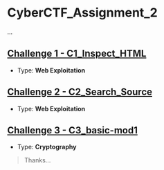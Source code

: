 # CyberCTF_Assignment_2

...

## [Challenge 1 - C1_Inspect_HTML](C1_Inspect_HTML.md)

* Type: **Web Exploitation**

## [Challenge 2 - C2_Search_Source](C2_Search_Source.md)

* Type: **Web Exploitation**

## [Challenge 3 - C3_basic-mod1](C3_basic-mod1.md)

* Type: **Cryptography**

> Thanks...
